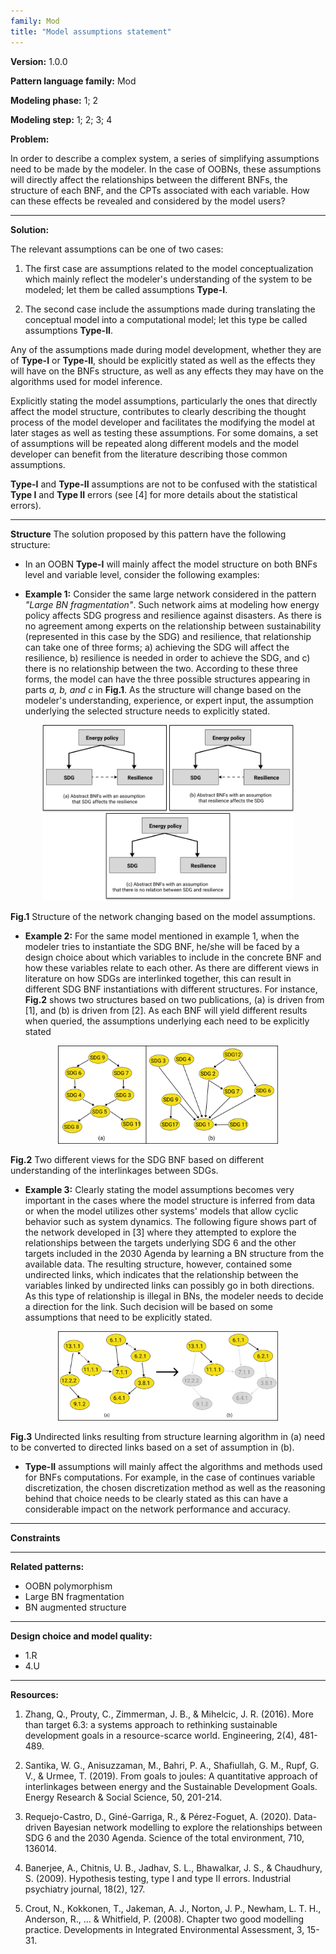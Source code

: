 ```yaml
--- 
family: Mod
title: "Model assumptions statement"
--- 
```

 
**Version:** 1.0.0

**Pattern language family:** Mod

**Modeling phase:** 1; 2

**Modeling step:** 1; 2; 3; 4

**Problem:**

In order to describe a complex system, a series of simplifying
assumptions need to be made by the modeler. In the case of OOBNs, these
assumptions will directly affect the relationships between the different
BNFs, the structure of each BNF, and the CPTs associated with each
variable. How can these effects be revealed and considered by the model
users?

***

**Solution:**

The relevant assumptions can be one of two cases:

1. The first case are assumptions related to the model
    conceptualization which mainly reflect the modeler's understanding
    of the system to be modeled; let them be called assumptions
    **Type-I**.

2. The second case include the assumptions made during translating the
    conceptual model into a computational model; let this type be called
    assumptions **Type-II**.

Any of the assumptions made during model development, whether they are
of **Type-I** or **Type-II**, should be explicitly stated as well as the
effects they will have on the BNFs structure, as well as any effects
they may have on the algorithms used for model inference.

Explicitly stating the model assumptions, particularly the ones that directly affect the model structure, contributes to clearly describing the thought process of the model developer and facilitates the modifying the model at later stages as well as testing these assumptions. For some domains, a set of assumptions will be repeated along different models and the model developer can benefit from the literature describing those common assumptions.

**Type-I** and **Type-II** assumptions are not to be confused with the statistical **Type I** and **Type II** errors (see [4] for more details about the statistical errors).

***

**Structure**
The solution proposed by this pattern have the following structure:

- In an OOBN **Type-I** will mainly affect the model structure on both
    BNFs level and variable level, consider the following examples:

- **Example 1:** Consider the same large network considered in the
    pattern *\"Large BN fragmentation\"*. Such network aims at modeling
    how energy policy affects SDG progress and resilience against
    disasters. As there is no agreement among experts on the
    relationship between sustainability (represented in this case by the
    SDG) and resilience, that relationship can take one of three
    forms; a) achieving the SDG will affect the resilience, b)
    resilience is needed in order to achieve the SDG, and c) there is no
    relationship between the two. According to these three forms, the
    model can have the three possible structures appearing in parts *a,
    b, and c* in **Fig.1**. As the structure will change
    based on the modeler's understanding, experience, or expert input,
    the assumption underlying the selected structure needs to explicitly
    stated.

<p align= "center">
<img src="./images/type1a_.png" style="width:80%">
</p>
<b>Fig.1</b> Structure of the network changing based on the model assumptions.

- **Example 2:** For the same model mentioned in example 1, when the
    modeler tries to instantiate the SDG BNF, he/she will be faced by a
    design choice about which variables to include in the concrete BNF
    and how these variables relate to each other. As there are different
    views in literature on how SDGs are interlinked together, this can
    result in different SDG BNF instantiations with different
    structures. For instance, **Fig.2** shows two structures
    based on two publications, (a) is driven from [1],
    and (b) is driven from [2]. As each BNF will yield
    different results when queried, the assumptions underlying each need
    to be explicitly stated

<p align= "center">
<img src="./images/bnf_assump_.png" style="width:70%">
</p>
<b>Fig.2</b> Two different views for the SDG BNF based on different understanding of the interlinkages between SDGs.

- **Example 3:** Clearly stating the model assumptions becomes very
    important in the cases where the model structure is inferred from
    data or when the model utilizes other systems' models that allow
    cyclic behavior such as system dynamics. The following figure shows
    part of the network developed in [3] where they
    attempted to explore the relationships between the targets
    underlying SDG 6 and the other targets included in the 2030 Agenda
    by learning a BN structure from the available data. The resulting
    structure, however, contained some undirected links, which indicates
    that the relationship between the variables linked by undirected
    links can possibly go in both directions. As this type of
    relationship is illegal in BNs, the modeler needs to decide a
    direction for the link. Such decision will be based on some
    assumptions that need to be explicitly stated.

<p align= "center">
<img src="./images/struct_learn_assump.png" style="width:70%">
</p>
<b>Fig.3</b> Undirected links resulting from structure learning algorithm in (a) need to be converted to directed links based on a set of assumption in (b).

- **Type-II** assumptions will mainly affect the algorithms and
    methods used for BNFs computations. For example, in the case of
    continues variable discretization, the chosen discretization method
    as well as the reasoning behind that choice needs to be clearly
    stated as this can have a considerable impact on the network
    performance and accuracy.

***

**Constraints**

***

**Related patterns:**

- OOBN polymorphism
- Large BN fragmentation
- BN augmented structure

***

**Design choice and model quality:**

- 1.R
- 4.U

***

**Resources:**

1. Zhang, Q., Prouty, C., Zimmerman, J. B., & Mihelcic, J. R. (2016). More than target 6.3: a systems approach to rethinking sustainable development goals in a resource-scarce world. Engineering, 2(4), 481-489.

2. Santika, W. G., Anisuzzaman, M., Bahri, P. A., Shafiullah, G. M., Rupf, G. V., & Urmee, T. (2019). From goals to joules: A quantitative approach of interlinkages between energy and the Sustainable Development Goals. Energy Research & Social Science, 50, 201-214.

3. Requejo-Castro, D., Giné-Garriga, R., & Pérez-Foguet, A. (2020). Data-driven Bayesian network modelling to explore the relationships between SDG 6 and the 2030 Agenda. Science of the total environment, 710, 136014.

4. Banerjee, A., Chitnis, U. B., Jadhav, S. L., Bhawalkar, J. S., & Chaudhury, S. (2009). Hypothesis testing, type I and type II errors. Industrial psychiatry journal, 18(2), 127.

5. Crout, N., Kokkonen, T., Jakeman, A. J., Norton, J. P., Newham, L. T. H., Anderson, R., ... & Whitfield, P. (2008). Chapter two good modelling practice. Developments in Integrated Environmental Assessment, 3, 15-31.
